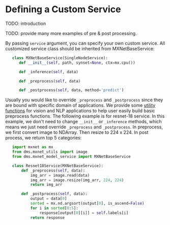 # Defining a Custom Service

TODO: introduction

TODO: provide many more examples of pre & post processing.

By passing `service` argument, you can specify your own custom service. All customized service class should be inherited from MXNetBaseService:

```python
   class MXNetBaseService(SingleNodeService):
      def __init__(self, path, synset=None, ctx=mx.cpu())

      def _inference(self, data)

      def _preprocess(self, data)

      def _postprocess(self, data, method='predict')
```

Usually you would like to override `_preprocess` and `_postprocess` since they are bound with specific domain of applications. We provide some [utility functions](https://github.com/deep-learning-tools/mxnet-model-server/tree/master/mms/utils) for vision and NLP applications to help user easily build basic preprocess functions.
The following example is for resnet-18 service. In this example, we don't need to change `__init__` or `_inference` methods, which means we just need override `_preprocess` and `_postprocess`. In preprocess, we first convert image to NDArray. Then resize to 224 x 224. In post process, we return top 5 categories:

```python
   import mxnet as mx
   from dms.mxnet_utils import image
   from dms.mxnet_model_service import MXNetBaseService

   class Resnet18Service(MXNetBaseService):
       def _preprocess(self, data):
           img_arr = image.read(data)
           img_arr = image.resize(img_arr, 224, 224)
           return img_arr

       def _postprocess(self, data):
           output = data[0]
           sorted = mx.nd.argsort(output[0], is_ascend=False)
           for i in sorted[0:5]:
               response[output[0][i]] = self.labels[i]
           return response
```
